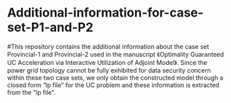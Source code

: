 # Additional-information-for-case-set-P1-and-P2
#This repository contains the additional information about the case set Provincial-1 and Provincial-2 used in the manuscript 《Optimality Guaranteed UC Acceleration via Interactive Utilization of Adjoint Model》. Since the power grid topology cannot be fully exhibited for data security concern within these two case sets, we only obtain the constructed model through a closed form “lp file” for the UC problem and these information is extracted from the "lp file".
